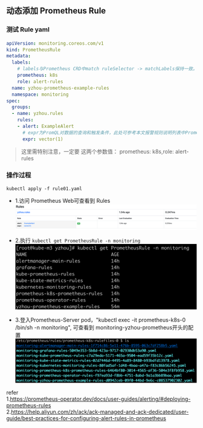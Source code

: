 ## 动态添加 Prometheus Rule

### 测试 Rule yaml 
```yaml
apiVersion: monitoring.coreos.com/v1
kind: PrometheusRule
metadata:
  labels:
    # labels与Prometheus CRD中match ruleSelector -> matchLabels保持一致。
    prometheus: k8s
    role: alert-rules
  name: yzhou-prometheus-example-rules
  namespace: monitoring
spec:
  groups:
  - name: yzhou.rules
    rules:
    - alert: ExampleAlert
      # expr为PromQL对数据的查询和触发条件，此处可参考本文报警规则说明列表中PromQL配置列。
      expr: vector(1)
```
>这里需特别注意，一定要 这两个参数值： prometheus: k8s,role: alert-rules    

### 操作过程    
```shell
kubectl apply -f rule01.yaml
``` 

* 1.访问 Prometheus Web可查看到 Rules   
![addrule01](images/addrule01.png)      

* 2.执行 `kubectl get PrometheusRule -n monitoring`
![addrule02](images/addrule02.png)  

* 3.登入Prometheus-Server pod，"kubectl exec -it prometheus-k8s-0 /bin/sh -n monitoring",  可查看到 monitoring-yzhou-prometheus开头的配置   
![addrule03](images/addrule03.png)  


refer   
1.https://prometheus-operator.dev/docs/user-guides/alerting/#deploying-prometheus-rules     
2.https://help.aliyun.com/zh/ack/ack-managed-and-ack-dedicated/user-guide/best-practices-for-configuring-alert-rules-in-prometheus  